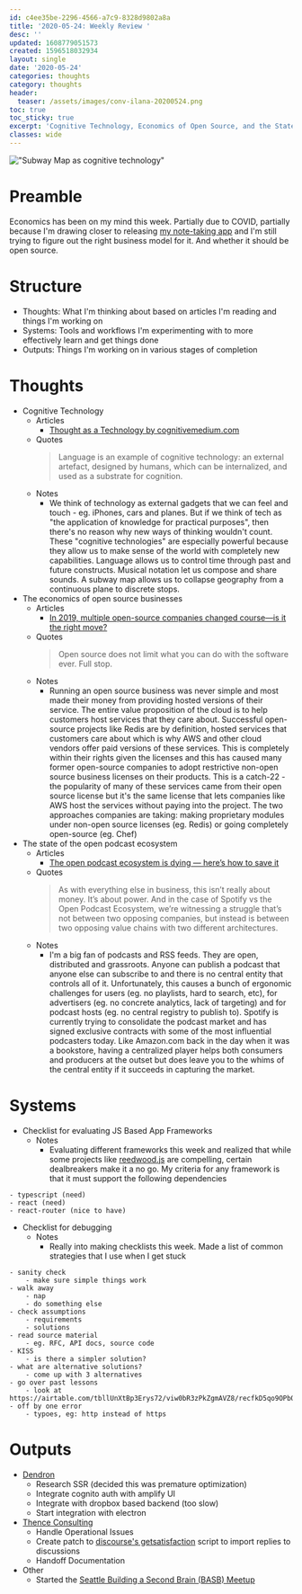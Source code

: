 ```yaml
---
id: c4ee35be-2296-4566-a7c9-8328d9802a8a
title: '2020-05-24: Weekly Review '
desc: ''
updated: 1608779051573
created: 1596518032934
layout: single
date: '2020-05-24'
categories: thoughts
category: thoughts
header:
  teaser: /assets/images/conv-ilana-20200524.png
toc: true
toc_sticky: true
excerpt: 'Cognitive Technology, Economics of Open Source, and the State of Podcasting'
classes: wide
---
```


!["Subway Map as cognitive technology"](https://kevinslin-images.s3.us-west-2.amazonaws.com/images/conv-ilana-20200524.png)

# Preamble

Economics has been on my mind this week. Partially due to COVID, partially because I'm drawing closer to releasing [my note-taking app](https://dendron.so/) and I'm still trying to figure out the right business model for it. And whether it should be open source. 

# Structure

- Thoughts: What I'm thinking about based on articles I'm reading and things I'm working on
- Systems: Tools and workflows I'm experimenting with to more effectively learn and get things done
- Outputs: Things I'm working on in various stages of completion

# Thoughts

- Cognitive Technology
  - Articles
    - [Thought as a Technology by cognitivemedium.com](http://cognitivemedium.com/tat/index.html)
  - Quotes
    > Language is an example of cognitive technology: an external artefact, designed by humans, which can be internalized, and used as a substrate for cognition.
  - Notes
    - We think of technology as external gadgets that we can feel and touch - eg. iPhones, cars and planes. But if we think of tech as "the application of knowledge for practical purposes", then there's no reason why new ways of thinking wouldn't count. These "cognitive technologies" are especially powerful because they allow us to make sense of the world with completely new capabilities. Language allows us to control time through past and future constructs. Musical notation let us compose and share sounds. A subway map allows us to collapse geography from a continuous plane to discrete stops.
- The economics of open source businesses
  - Articles
    - [In 2019, multiple open-source companies changed course—is it the right move?
](https://arstechnica.com/information-technology/2019/10/is-the-software-world-taking-too-much-from-the-open-source-community/)
  - Quotes
    > Open source does not limit what you can do with the software ever. Full stop. 
  - Notes
    - Running an open source business was never simple and most made their money from providing hosted versions of their service. The entire value proposition of the cloud is to help customers host services that they care about. Successful open-source projects like Redis are by definition, hosted services that customers care about which is why AWS and other cloud vendors offer paid versions of these services. This is completely within their rights given the licenses and this has caused many former open-source companies to adopt restrictive non-open source business licenses on their products. This is a catch-22 - the popularity of many of these services came from their open source license but it's the same license that lets companies like AWS host the services without paying into the project. The two approaches companies are taking: making proprietary modules under non-open source licenses (eg. Redis) or going completely open-source (eg. Chef)
- The state of the open podcast ecosystem
  - Articles
    - [The open podcast ecosystem is dying — here’s how to save it](https://divinations.substack.com/p/the-open-podcast-ecosystem-is-dying)
  - Quotes
    > As with everything else in business, this isn’t really about money. It’s about power. And in the case of Spotify vs the Open Podcast Ecosystem, we’re witnessing a struggle that’s not between two opposing companies, but instead is between two opposing value chains with two different architectures.
  - Notes
    - I'm a big fan of podcasts and RSS feeds. They are open, distributed and grassroots. Anyone can publish a podcast that anyone else can subscribe to and there is no central entity that controls all of it. Unfortunately, this causes a bunch of ergonomic challenges for users (eg. no playlists, hard to search, etc), for advertisers (eg. no concrete analytics, lack of targeting) and for podcast hosts (eg. no central registry to publish to). Spotify is currently trying to consolidate the podcast market and has signed exclusive contracts with some of the most influential podcasters today. Like Amazon.com back in the day when it was a bookstore, having a centralized player helps both consumers and producers at the outset but does leave you to the whims of the central entity if it succeeds in capturing the market. 


# Systems

- Checklist for evaluating JS Based App Frameworks
  - Notes
    - Evaluating different frameworks this week and realized that while some projects like [reedwood.js](https://redwoodjs.com/) are compelling, certain dealbreakers make it a no go. My criteria for any framework is that it must support the following dependencies

```
- typescript (need)
- react (need) 
- react-router (nice to have)
```

- Checklist for debugging
  - Notes
    - Really into making checklists this week. Made a list of common strategies that I use when I get stuck

```
- sanity check
    - make sure simple things work
- walk away
    - nap
    - do something else
- check assumptions
    - requirements
    - solutions
- read source material
    - eg. RFC, API docs, source code
- KISS
    - is there a simpler solution? 
- what are alternative solutions?
    - come up with 3 alternatives
- go over past lessons
    - look at https://airtable.com/tbllUnXtBp3Erys72/viw0bR3zPkZgmAVZ8/recfkD5qo9OPbOM6k
- off by one error
    - typoes, eg: http instead of https
```
# Outputs

- [Dendron](http://dendron.so/)
    - Research SSR (decided this was premature optimization)
    - Integrate cognito auth with amplify UI
    - Integrate with dropbox based backend (too slow)
    - Start integration with electron
- [Thence Consulting](https://thence.io/)
    - Handle Operational Issues
    - Create patch to [discourse's getsatisfaction](https://meta.discourse.org/t/migrating-from-getsatisfaction-to-discourse/56197) script to import replies to discussions
    - Handoff Documentation
- Other
    - Started the [Seattle Building a Second Brain (BASB) Meetup
](https://www.meetup.com/Seattle-BASB-Meetup/)
